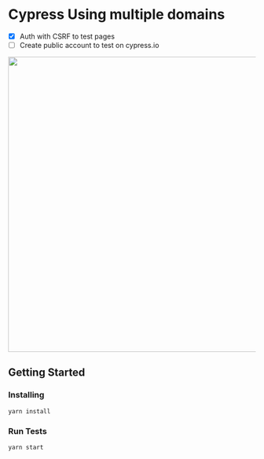 # Cypress Using multiple domains

- [x] Auth with CSRF to test pages 
- [ ] Create public account to test on cypress.io

<p align="center">
  <img src="https://recordit.co/Db9TcAYBBb.gif" width="600"/>
</p>

## Getting Started

### Installing
```
yarn install
```

### Run Tests
```
yarn start
```
